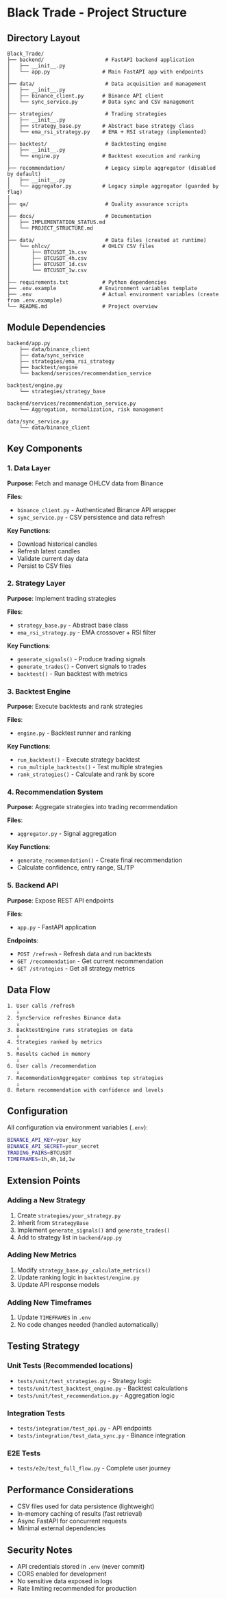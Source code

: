 # Black Trade - Project Structure

## Directory Layout

```
Black_Trade/
├── backend/                    # FastAPI backend application
│   ├── __init__.py
│   └── app.py                 # Main FastAPI app with endpoints
│
├── data/                       # Data acquisition and management
│   ├── __init__.py
│   ├── binance_client.py      # Binance API client
│   └── sync_service.py        # Data sync and CSV management
│
├── strategies/                 # Trading strategies
│   ├── __init__.py
│   ├── strategy_base.py       # Abstract base strategy class
│   └── ema_rsi_strategy.py    # EMA + RSI strategy (implemented)
│
├── backtest/                   # Backtesting engine
│   ├── __init__.py
│   └── engine.py              # Backtest execution and ranking
│
├── recommendation/             # Legacy simple aggregator (disabled by default)
│   ├── __init__.py
│   └── aggregator.py          # Legacy simple aggregator (guarded by flag)
│
├── qa/                         # Quality assurance scripts
│
├── docs/                       # Documentation
│   ├── IMPLEMENTATION_STATUS.md
│   └── PROJECT_STRUCTURE.md
│
├── data/                       # Data files (created at runtime)
│   └── ohlcv/                 # OHLCV CSV files
│       ├── BTCUSDT_1h.csv
│       ├── BTCUSDT_4h.csv
│       ├── BTCUSDT_1d.csv
│       └── BTCUSDT_1w.csv
│
├── requirements.txt           # Python dependencies
├── .env.example              # Environment variables template
├── .env                       # Actual environment variables (create from .env.example)
└── README.md                  # Project overview
```

## Module Dependencies

```
backend/app.py
    ├── data/binance_client
    ├── data/sync_service
    ├── strategies/ema_rsi_strategy
    ├── backtest/engine
    └── backend/services/recommendation_service

backtest/engine.py
    └── strategies/strategy_base

backend/services/recommendation_service.py
    └── Aggregation, normalization, risk management

data/sync_service.py
    └── data/binance_client
```

## Key Components

### 1. Data Layer
**Purpose**: Fetch and manage OHLCV data from Binance

**Files**:
- `binance_client.py` - Authenticated Binance API wrapper
- `sync_service.py` - CSV persistence and data refresh

**Key Functions**:
- Download historical candles
- Refresh latest candles
- Validate current day data
- Persist to CSV files

### 2. Strategy Layer
**Purpose**: Implement trading strategies

**Files**:
- `strategy_base.py` - Abstract base class
- `ema_rsi_strategy.py` - EMA crossover + RSI filter

**Key Functions**:
- `generate_signals()` - Produce trading signals
- `generate_trades()` - Convert signals to trades
- `backtest()` - Run backtest with metrics

### 3. Backtest Engine
**Purpose**: Execute backtests and rank strategies

**Files**:
- `engine.py` - Backtest runner and ranking

**Key Functions**:
- `run_backtest()` - Execute strategy backtest
- `run_multiple_backtests()` - Test multiple strategies
- `rank_strategies()` - Calculate and rank by score

### 4. Recommendation System
**Purpose**: Aggregate strategies into trading recommendation

**Files**:
- `aggregator.py` - Signal aggregation

**Key Functions**:
- `generate_recommendation()` - Create final recommendation
- Calculate confidence, entry range, SL/TP

### 5. Backend API
**Purpose**: Expose REST API endpoints

**Files**:
- `app.py` - FastAPI application

**Endpoints**:
- `POST /refresh` - Refresh data and run backtests
- `GET /recommendation` - Get current recommendation
- `GET /strategies` - Get all strategy metrics

## Data Flow

```
1. User calls /refresh
   ↓
2. SyncService refreshes Binance data
   ↓
3. BacktestEngine runs strategies on data
   ↓
4. Strategies ranked by metrics
   ↓
5. Results cached in memory
   ↓
6. User calls /recommendation
   ↓
7. RecommendationAggregator combines top strategies
   ↓
8. Return recommendation with confidence and levels
```

## Configuration

All configuration via environment variables (`.env`):

```bash
BINANCE_API_KEY=your_key
BINANCE_API_SECRET=your_secret
TRADING_PAIRS=BTCUSDT
TIMEFRAMES=1h,4h,1d,1w
```

## Extension Points

### Adding a New Strategy

1. Create `strategies/your_strategy.py`
2. Inherit from `StrategyBase`
3. Implement `generate_signals()` and `generate_trades()`
4. Add to strategy list in `backend/app.py`

### Adding New Metrics

1. Modify `strategy_base.py` `_calculate_metrics()`
2. Update ranking logic in `backtest/engine.py`
3. Update API response models

### Adding New Timeframes

1. Update `TIMEFRAMES` in `.env`
2. No code changes needed (handled automatically)

## Testing Strategy

### Unit Tests (Recommended locations)
- `tests/unit/test_strategies.py` - Strategy logic
- `tests/unit/test_backtest_engine.py` - Backtest calculations
- `tests/unit/test_recommendation.py` - Aggregation logic

### Integration Tests
- `tests/integration/test_api.py` - API endpoints
- `tests/integration/test_data_sync.py` - Binance integration

### E2E Tests
- `tests/e2e/test_full_flow.py` - Complete user journey

## Performance Considerations

- CSV files used for data persistence (lightweight)
- In-memory caching of results (fast retrieval)
- Async FastAPI for concurrent requests
- Minimal external dependencies

## Security Notes

- API credentials stored in `.env` (never commit)
- CORS enabled for development
- No sensitive data exposed in logs
- Rate limiting recommended for production

